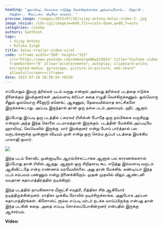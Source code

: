 ```yaml
---
heading: "ஹாலிவுட் லெவல்ல எடுத்து வெச்சிருக்காங்க அம்மாடியோவ்.. மீனாட்சி..
  ரித்திகா.. லேட்டஸ்ட் வீடியோ வைரல். "
preview_image: /images/2023/07/18/vijay-antony-kolai-video-1-.jpg
image_resize: /cdn-cgi/image/w=640,fit=scale-down,q=80,f=auto
categories: cinema
authors: Santhosh
tags:
  - Vijay Antony
  - Ritika Singh
title: kolai-trailer-video-viral
code: <iframe width="560" height="315"
  src="https://www.youtube.com/embed/qmAKw21991U" title="YouTube video player"
  frameborder="0" allow="accelerometer; autoplay; clipboard-write;
  encrypted-media; gyroscope; picture-in-picture; web-share"
  allowfullscreen></iframe>
date: 2023-07-18 20:58:54 +0530
---
```

எப்போதும் இவரு த்ரில்லர் படம் வருது என்றால் அல்லது த்ரில்லர் படத்தை எடுக்க நினைக்கும் இயக்குனர்கள் அவ்வளவு க்ரிப்பா கதை எழுதி வெச்சிருக்கணும். ஒவ்வொரு சீனும் ஒவ்வொரு சீனோடு கனெக்ட் ஆகணும், தேவையில்லாத காட்சிகளே இருக்கக்கூடாது. அப்படி இருந்தால் தான் ஒரு நல்ல படம் அமையும். ஹிட் ஆகும்.

இப்போது இப்படி ஒரு படத்தில் ட்ரைலர் ரிலீஸ்ன் போதே ஒரு நம்பிக்கை வருகிறது என்றால் அந்த இந்த கொலை படமாகத்தான் இருக்கும். படத்தின் மேக்கிங் அப்படியே ஹாலிவுட் லெவெலில் இருக்கு. யார் இயக்குனர் என்று போய் பார்த்தால் பல வருடங்களுக்கு முன்னால் விடியும் முன் என்று ஒரு செம்ம சூப்பர் படத்தை இயக்கிய பாலாஜி குமார்.

![](/images/2023/07/18/vijay-antony-kolai-video-2-.jpg)

இந்த படம் கோவிட் முன்னாடியே ஆரம்பிச்சுட்டாங்க ஆனால் பல காரணங்களால் இப்போது தான் ரிலீஸ் ஆகுது. ஆனால் ஒரு சிறிதளவு கூட எடுத்து இவ்வளவு வருடம் ஆகிவிட்டதே என்ற எண்ணம் வரவேயில்லை. அது தான் மேக்கிங். கண்டிப்பா இந்த படம் சம்பவம் பண்ணும் என்று நினைக்கிறோம். முதன் முதலில் விஜய் ஆண்டனி வயதான கதாபாத்திரத்தில் நடிக்கிறார்.

இந்த படத்தில் நாயகிகளாக மீனாட்சி சவுத்ரி, ரித்திகா சிங் ஆகியோர் நடித்திருக்கின்றனர். ராதிகா முக்கிய ரோலில் நடிச்சிருக்காங்க. அதுபோக அப்பள கதாபாத்திரங்கள். கிளோஸ்ட் ரூம்ல எப்படி மர்டர் நடக்க வாய்ப்பிருக்கு என்பது தான் இந்த படகின் கதை. அதை எப்படி சொல்லப்போகின்றனர் என்பதில் இருக்கு ஆச்சர்யம். 

**Video:**